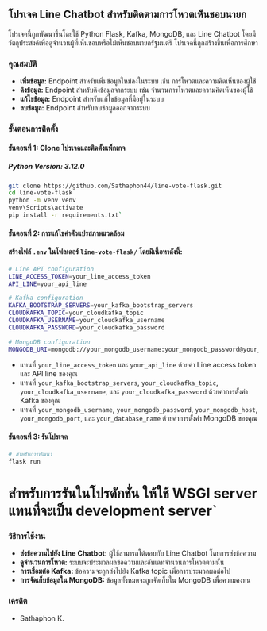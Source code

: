 
## โปรเจค Line Chatbot สำหรับติดตามการโหวตเห็นชอบนายก

โปรเจคนี้ถูกพัฒนาขึ้นโดยใช้ Python Flask, Kafka, MongoDB, และ Line Chatbot โดยมีวัตถุประสงค์เพื่อดูจำนวนผู้ที่เห็นชอบหรือไม่เห็นชอบนายกรัฐมนตรี โปรเจคนี้ถูกสร้างขึ้นเพื่อการศึกษา

### คุณสมบัติ

-   **เพิ่มข้อมูล:** Endpoint สำหรับเพิ่มข้อมูลใหม่ลงในระบบ เช่น การโหวตและความคิดเห็นของผู้ใช้
-   **ดึงข้อมูล:** Endpoint สำหรับดึงข้อมูลจากระบบ เช่น จำนวนการโหวตและความคิดเห็นของผู้ใช้
-   **แก้ไขข้อมูล:** Endpoint สำหรับแก้ไขข้อมูลที่มีอยู่ในระบบ
-   **ลบข้อมูล:** Endpoint สำหรับลบข้อมูลออกจากระบบ

### ขั้นตอนการติดตั้ง

#### ขั้นตอนที่ 1: Clone โปรเจคและติดตั้งแพ็กเกจ

##### Python Version: 3.12.0

```bash
git clone https://github.com/Sathaphon44/line-vote-flask.git
cd line-vote-flask
python -m venv venv
venv\Scripts\activate
pip install -r requirements.txt`
```
#### ขั้นตอนที่ 2: การแก้ไขค่าตัวแปรสภาพแวดล้อม

#### สร้างไฟล์ `.env` ในโฟลเดอร์ `line-vote-flask/` โดยมีเนื้อหาดังนี้:
```bash 
# Line API configuration
LINE_ACCESS_TOKEN=your_line_access_token
API_LINE=your_api_line

# Kafka configuration
KAFKA_BOOTSTRAP_SERVERS=your_kafka_bootstrap_servers
CLOUDKAFKA_TOPIC=your_cloudkafka_topic
CLOUDKAFKA_USERNAME=your_cloudkafka_username
CLOUDKAFKA_PASSWORD=your_cloudkafka_password

# MongoDB configuration
MONGODB_URI=mongodb://your_mongodb_username:your_mongodb_password@your_mongodb_host:your_mongodb_port/your_database_name` 
```
-   แทนที่ `your_line_access_token` และ `your_api_line` ด้วยค่า Line access token และ API line ของคุณ
-   แทนที่ `your_kafka_bootstrap_servers`, `your_cloudkafka_topic`, `your_cloudkafka_username`, และ `your_cloudkafka_password` ด้วยค่าการตั้งค่า Kafka ของคุณ
-   แทนที่ `your_mongodb_username`, `your_mongodb_password`, `your_mongodb_host`, `your_mongodb_port`, และ `your_database_name` ด้วยค่าการตั้งค่า MongoDB ของคุณ

#### ขั้นตอนที่ 3: รันโปรเจค
```bash
# สำหรับการพัฒนา
flask run
```
# สำหรับการรันในโปรดักชั่น ให้ใช้ WSGI server แทนที่จะเป็น development server` 

### วิธีการใช้งาน

-   **ส่งข้อความไปยัง Line Chatbot:** ผู้ใช้สามารถโต้ตอบกับ Line Chatbot โดยการส่งข้อความ
-   **ดูจำนวนการโหวต:** ระบบจะประมวลผลข้อความและอัพเดทจำนวนการโหวตตามนั้น
-   **การเชื่อมต่อ Kafka:** ข้อความจะถูกส่งไปยัง Kafka topic เพื่อการประมวลผลต่อไป
-   **การจัดเก็บข้อมูลใน MongoDB:** ข้อมูลทั้งหมดจะถูกจัดเก็บใน MongoDB เพื่อความคงทน

### เครดิต
-   Sathaphon K.
